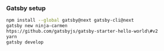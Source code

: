 
### Gatsby setup
```sh
npm install --global gatsby@next gatsby-cli@next
gatsby new ninja-carmen
htps://github.com/gatsbyjs/gatsby-starter-hello-world\#v2
yarn
gatsby develop
```